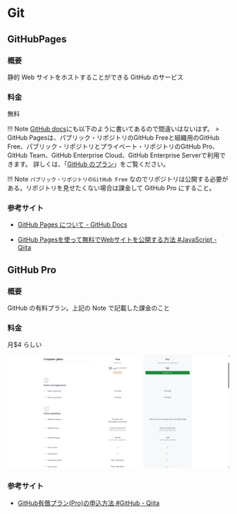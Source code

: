 # Git

## GitHubPages

### 概要

静的 Web サイトをホストすることができる GitHub のサービス

### 料金

無料

!!! Note 
    [GitHub docs](https://docs.github.com/ja/pages/getting-started-with-github-pages/about-github-pages)にも以下のように書いてあるので間違いはないはず。
    > GitHub Pagesは、パブリック・リポジトリのGitHub Freeと組織用のGitHub Free、パブリック・リポジトリとプライベート・リポジトリのGitHub Pro、GitHub Team、GitHub Enterprise Cloud、GitHub Enterprise Serverで利用できます。 詳しくは、「[GitHub のプラン](https://docs.github.com/ja/get-started/learning-about-github/githubs-plans)」をご覧ください。

!!! Note 
    `パブリック・リポジトリのGitHub Free` なのでリポジトリは公開する必要がある。リポジトリを見せたくない場合は課金して GitHub Pro にすること。

### 参考サイト

- [GitHub Pages について - GitHub Docs](https://docs.github.com/ja/pages/getting-started-with-github-pages/about-github-pages)

- [GitHub Pagesを使って無料でWebサイトを公開する方法 #JavaScript - Qiita](https://qiita.com/katsu-17/items/889bbf00d00cab959623)

## GitHub Pro

### 概要

GitHub の有料プラン。上記の Note で記載した課金のこと

### 料金

月$4 らしい

![Upgrade](img\upgrade.png)

### 参考サイト

- [GitHub有償プラン(Pro)の申込方法 #GitHub - Qiita](https://qiita.com/mfunaki/items/db9b10ab7ca487cb4d63)